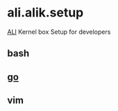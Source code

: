 # ali.alik.setup
[ALI](https://docs.google.com/document/d/11oG00Nvn6vcFC2AemFmSkZNp0trEFrUHxL0IrkGR45c/ "the ALI project") Kernel box Setup for developers
## bash
## [go](https://golang.org/doc/install "Download and install")
## vim
